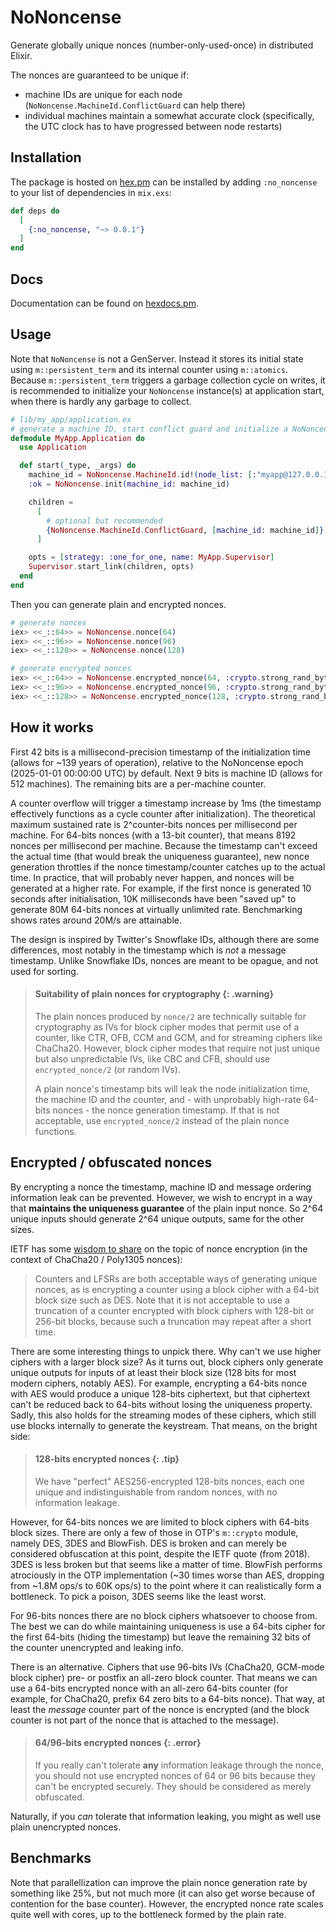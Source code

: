 # NoNoncense

Generate globally unique nonces (number-only-used-once) in distributed Elixir.

The nonces are guaranteed to be unique if:

- machine IDs are unique for each node (`NoNoncense.MachineId.ConflictGuard` can help there)
- individual machines maintain a somewhat accurate clock (specifically, the UTC clock has to have progressed between node restarts)

## Installation

The package is hosted on [hex.pm](https://hex.pm/packages/no_noncense) can be installed by adding `:no_noncense` to your list of dependencies in `mix.exs`:

```elixir
def deps do
  [
    {:no_noncense, "~> 0.0.1"}
  ]
end
```

## Docs

Documentation can be found on [hexdocs.pm](https://hexdocs.pm/no_noncense/).

## Usage

Note that `NoNoncense` is not a GenServer. Instead it stores its initial state using `m::persistent_term` and its internal counter using `m::atomics`. Because `m::persistent_term` triggers a garbage collection cycle on writes, it is recommended to initialize your `NoNoncense` instance(s) at application start, when there is hardly any garbage to collect.

```elixir
# lib/my_app/application.ex
# generate a machine ID, start conflict guard and initialize a NoNoncense instance
defmodule MyApp.Application do
  use Application

  def start(_type, _args) do
    machine_id = NoNoncense.MachineId.id!(node_list: [:"myapp@127.0.0.1"])
    :ok = NoNoncense.init(machine_id: machine_id)

    children =
      [
        # optional but recommended
        {NoNoncense.MachineId.ConflictGuard, [machine_id: machine_id]}
      ]

    opts = [strategy: :one_for_one, name: MyApp.Supervisor]
    Supervisor.start_link(children, opts)
  end
end
```

Then you can generate plain and encrypted nonces.

```elixir
# generate nonces
iex> <<_::64>> = NoNoncense.nonce(64)
iex> <<_::96>> = NoNoncense.nonce(96)
iex> <<_::128>> = NoNoncense.nonce(128)

# generate encrypted nonces
iex> <<_::64>> = NoNoncense.encrypted_nonce(64, :crypto.strong_rand_bytes(24))
iex> <<_::96>> = NoNoncense.encrypted_nonce(96, :crypto.strong_rand_bytes(24))
iex> <<_::128>> = NoNoncense.encrypted_nonce(128, :crypto.strong_rand_bytes(32))
```

## How it works

First 42 bits is a millisecond-precision timestamp of the initialization time (allows for ~139 years of operation), relative to the NoNoncense epoch (2025-01-01 00:00:00 UTC) by default. Next 9 bits is machine ID (allows for 512 machines). The remaining bits are a per-machine counter.

A counter overflow will trigger a timestamp increase by 1ms (the timestamp effectively functions as a cycle counter after initialization). The theoretical maximum sustained rate is 2^counter-bits nonces per millisecond per machine. For 64-bits nonces (with a 13-bit counter), that means 8192 nonces per millisecond per machine. Because the timestamp can't exceed the actual time (that would break the uniqueness guarantee), new nonce generation throttles if the nonce timestamp/counter catches up to the actual time. In practice, that will probably never happen, and nonces will be generated at a higher rate. For example, if the first nonce is generated 10 seconds after initialisation, 10K milliseconds have been "saved up" to generate 80M 64-bits nonces at virtually unlimited rate. Benchmarking shows rates around 20M/s are attainable.

The design is inspired by Twitter's Snowflake IDs, although there are some differences, most notably in the timestamp which is _not_ a message timestamp. Unlike Snowflake IDs, nonces are meant to be opague, and not used for sorting.

> #### Suitability of plain nonces for cryptography {: .warning}
>
> The plain nonces produced by `nonce/2` are technically suitable for cryptography as IVs for block cipher modes that permit use of a counter, like CTR, OFB, CCM and GCM, and for streaming ciphers like ChaCha20. However, block cipher modes that require not just unique but also unpredictable IVs, like CBC and CFB, should use `encrypted_nonce/2` (or random IVs).
>
> A plain nonce's timestamp bits will leak the node initialization time, the machine ID and the counter, and - with unprobably high-rate 64-bits nonces - the nonce generation timestamp. If that is not acceptable, use `encrypted_nonce/2` instead of the plain nonce functions.

## Encrypted / obfuscated nonces

By encrypting a nonce the timestamp, machine ID and message ordering information leak can be prevented. However, we wish to encrypt in a way that **maintains the uniqueness guarantee** of the plain input nonce. So 2^64 unique inputs should generate 2^64 unique outputs, same for the other sizes.

IETF has some [wisdom to share](https://datatracker.ietf.org/doc/html/rfc8439#section-4) on the topic of nonce encryption (in the context of ChaCha20 / Poly1305 nonces):

> Counters and LFSRs are both acceptable ways of generating unique nonces, as is encrypting a counter using a block cipher with a 64-bit block size such as DES. Note that it is not acceptable to use a truncation of a counter encrypted with block ciphers with 128-bit or 256-bit blocks, because such a truncation may repeat after a short time.

There are some interesting things to unpick there. Why can't we use higher ciphers with a larger block size? As it turns out, block ciphers only generate unique outputs for inputs of at least their block size (128 bits for most modern ciphers, notably AES). For example, encrypting a 64-bits nonce with AES would produce a unique 128-bits ciphertext, but that ciphertext can't be reduced back to 64-bits without losing the uniqueness property. Sadly, this also holds for the streaming modes of these ciphers, which still use blocks internally to generate the keystream. That means, on the bright side:

> #### 128-bits encrypted nonces {: .tip}
>
> We have "perfect" AES256-encrypted 128-bits nonces, each one unique and indistinguishable from random nonces, with no information leakage.

However, for 64-bits nonces we are limited to block ciphers with 64-bits block sizes. There are only a few of those in OTP's `m::crypto` module, namely DES, 3DES and BlowFish. DES is broken and can merely be considered obfuscation at this point, despite the IETF quote (from 2018). 3DES is less broken but that seems like a matter of time. BlowFish performs atrociously in the OTP implementation (~30 times worse than AES, dropping from ~1.8M ops/s to 60K ops/s) to the point where it can realistically form a bottleneck. To pick a poison, 3DES seems like the least worst.

For 96-bits nonces there are no block ciphers whatsoever to choose from. The best we can do while maintaining uniqueness is use a 64-bits cipher for the first 64-bits (hiding the timestamp) but leave the remaining 32 bits of the counter unencrypted and leaking info.

There is an alternative. Ciphers that use 96-bits IVs (ChaCha20, GCM-mode block cipher) pre- or postfix an all-zero block counter. That means we can use a 64-bits encrypted nonce with an all-zero 64-bits counter (for example, for ChaCha20, prefix 64 zero bits to a 64-bits nonce). That way, at least the _message_ counter part of the nonce is encrypted (and the block counter is not part of the nonce that is attached to the message).

> #### 64/96-bits encrypted nonces {: .error}
>
> If you really can't tolerate **any** information leakage through the nonce, you should not use encrypted nonces of 64 or 96 bits because they can't be encrypted securely. They should be considered as merely obfuscated.

Naturally, if you _can_ tolerate that information leaking, you might as well use plain unencrypted nonces.

## Benchmarks

Note that parallellization can improve the plain nonce generation rate by something like 25%, but not much more (it can also get worse because of contention for the base counter). However, the encrypted nonce rate scales quite well with cores, up to the bottleneck formed by the plain rate.
